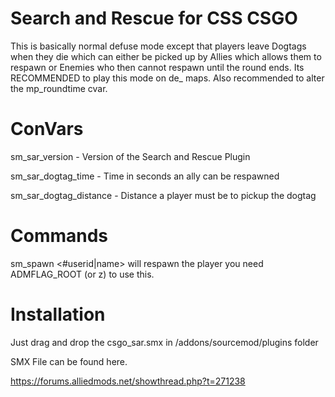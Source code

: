 # Search and Rescue for CSS CSGO
This is basically normal defuse mode except that players leave
Dogtags when they die which can either be picked up by Allies which allows them to respawn or Enemies who then cannot respawn until the round ends. Its RECOMMENDED to play this mode on de_ maps. Also recommended to alter the mp_roundtime cvar.


# ConVars
sm_sar_version - Version of the Search and Rescue Plugin

sm_sar_dogtag_time - Time in seconds an ally can be respawned

sm_sar_dogtag_distance - Distance a player must be to pickup the dogtag

# Commands
sm_spawn <#userid|name> will respawn the player you need ADMFLAG_ROOT (or z) to use this. 


# Installation

Just drag and drop the csgo_sar.smx in /addons/sourcemod/plugins folder

SMX File can be found here.

https://forums.alliedmods.net/showthread.php?t=271238
